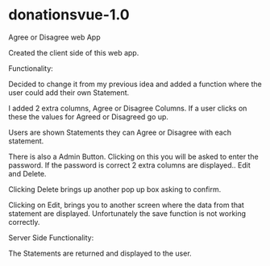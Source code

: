 # donationsvue-1.0

Agree or Disagree web App

Created the client side of this web app.

Functionality:

Decided to change it from my previous idea and added a function where the user could add their own Statement.

I added 2 extra columns, Agree or Disagree Columns. If a user clicks on these the values for Agreed or Disagreed go up.

Users are shown Statements they can Agree or Disagree with each statement.

There is also a Admin Button. Clicking on this you will be asked to enter the password. If the password is correct 2 extra columns are displayed.. Edit and Delete.

Clicking Delete brings up another pop up box asking to confirm.

Clicking on Edit, brings you to another screen where the data from that statement are displayed. Unfortunately the save function is not working correctly.

Server Side Functionality:

The Statements are returned and displayed to the user.



